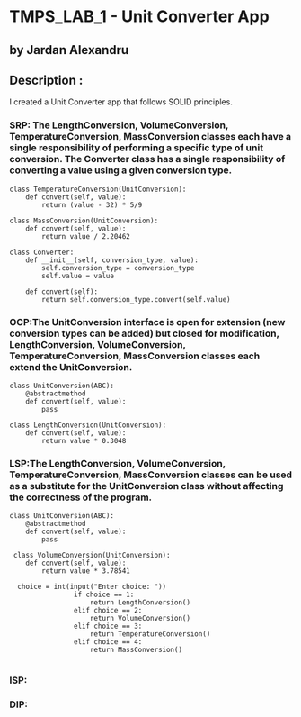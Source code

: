 # TMPS_LAB_1 - Unit Converter App 
## by Jardan Alexandru

## Description :
I created a Unit Converter app that follows SOLID principles.

### SRP: The LengthConversion, VolumeConversion, TemperatureConversion, MassConversion classes each have a single responsibility of performing a specific type of unit conversion. The Converter class has a single responsibility of converting a value using a given conversion type.
```
class TemperatureConversion(UnitConversion):
    def convert(self, value):
        return (value - 32) * 5/9 
        
class MassConversion(UnitConversion):
    def convert(self, value):
        return value / 2.20462

class Converter:
    def __init__(self, conversion_type, value):
        self.conversion_type = conversion_type
        self.value = value
    
    def convert(self):
        return self.conversion_type.convert(self.value)

```
### OCP:The UnitConversion interface is open for extension (new conversion types can be added) but closed for modification, LengthConversion, VolumeConversion, TemperatureConversion, MassConversion classes each extend the UnitConversion.
```
class UnitConversion(ABC):
    @abstractmethod
    def convert(self, value):
        pass

class LengthConversion(UnitConversion):
    def convert(self, value):
        return value * 0.3048 
```
### LSP:The LengthConversion, VolumeConversion, TemperatureConversion, MassConversion classes can be used as a substitute for the UnitConversion class without affecting the correctness of the program.
```
class UnitConversion(ABC):
    @abstractmethod
    def convert(self, value):
        pass
 
 class VolumeConversion(UnitConversion):
    def convert(self, value):
        return value * 3.78541 
        
  choice = int(input("Enter choice: "))
                if choice == 1:
                    return LengthConversion()
                elif choice == 2:
                    return VolumeConversion()
                elif choice == 3:
                    return TemperatureConversion()
                elif choice == 4:
                    return MassConversion()
        
```
### ISP:

### DIP:




